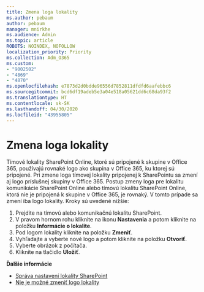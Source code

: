 ```yaml
---
title: Zmena loga lokality
ms.author: pebaum
author: pebaum
manager: mnirkhe
ms.audience: Admin
ms.topic: article
ROBOTS: NOINDEX, NOFOLLOW
localization_priority: Priority
ms.collection: Adm_O365
ms.custom:
- "9002502"
- "4869"
- "4870"
ms.openlocfilehash: e7873d2d0bdde96556d7852811dfdfd6aafebbc6
ms.sourcegitcommit: bcd6df19adeb5e3a04e518a05621dd6c68da93f2
ms.translationtype: HT
ms.contentlocale: sk-SK
ms.lasthandoff: 04/30/2020
ms.locfileid: "43955805"
---
```

# <a name="change-site-logo"></a>Zmena loga lokality

Tímové lokality SharePoint Online, ktoré sú pripojené k skupine v Office 365, používajú rovnaké logo ako skupina v Office 365, ku ktorej sú pripojené. Pri zmene loga tímovej lokality pripojenej k SharePointu sa zmení aj logo príslušnej skupiny v Office 365. Postup zmeny loga pre lokalitu komunikácie SharePoint Online alebo tímovú lokalitu SharePoint Online, ktorá nie je pripojená k skupine v Office 365, je rovnaký. V tomto prípade sa zmení iba logo lokality. Kroky sú uvedené nižšie:

1. Prejdite na tímovú alebo komunikačnú lokalitu SharePoint.
2. V pravom hornom rohu kliknite na ikonu **Nastavenia** a potom kliknite na položku **Informácie o lokalite**.
3. Pod logom lokality kliknite na položku **Zmeniť**.
4. Vyhľadajte a vyberte nové logo a potom kliknite na položku **Otvoriť**.
5. Vyberte obrázok z počítača.
6. Kliknite na tlačidlo **Uložiť**.

**Ďalšie informácie**

- [Správa nastavení lokality SharePoint](https://support.office.com/article/manage-your-sharepoint-site-settings-8376034d-d0c7-446e-9178-6ab51c58df42)
- [Nie je možné zmeniť logo lokality](https://docs.microsoft.com/sharepoint/troubleshoot/sites/error-when-changing-o365-site-logo)
